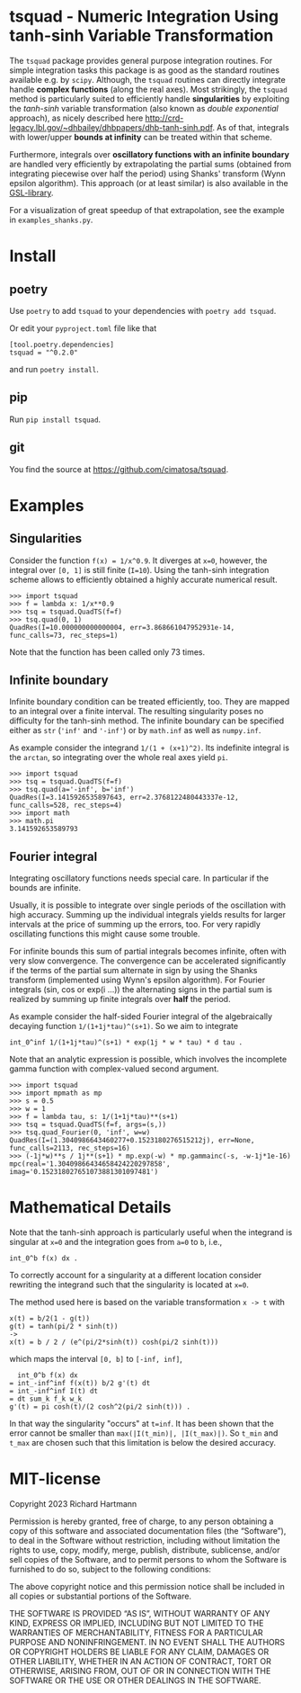 # tsquad - Numeric Integration Using tanh-sinh Variable Transformation

The `tsquad` package provides general purpose integration routines.
For simple integration tasks this package is as good as the standard routines
available e.g. by `scipy`. 
Although, the `tsquad` routines can directly integrate handle **complex functions** 
(along the real axes). 
Most strikingly, the `tsquad` method is particularly suited to efficiently handle 
**singularities** by exploiting the *tanh-sinh* variable transformation 
(also known as *double exponential* approach), as nicely described 
here http://crd-legacy.lbl.gov/~dhbailey/dhbpapers/dhb-tanh-sinh.pdf.
As of that, integrals with lower/upper **bounds at infinity** can be treated
within that scheme.

Furthermore, integrals over **oscillatory functions with an infinite boundary** are
handled very efficiently by extrapolating the partial sums (obtained from integrating
piecewise over half the period) using Shanks' transform (Wynn epsilon algorithm).
This approach (or at least similar) is also available in the [GSL-library](
https://www.gnu.org/software/gsl/doc/html/integration.html#qawf-adaptive-integration-for-fourier-integrals).

For a visualization of great speedup of that extrapolation, see the 
example in `examples_shanks.py`.

# Install

## poetry

Use `poetry` to add `tsquad` to your dependencies with `poetry add tsquad`.

Or edit your `pyproject.toml` file like that
    
    [tool.poetry.dependencies]
    tsquad = "^0.2.0"

and run `poetry install`.

## pip

Run `pip install tsquad`.

## git

You find the source at https://github.com/cimatosa/tsquad.

# Examples

## Singularities

Consider the function `f(x) = 1/x^0.9`. It diverges at `x=0`, however, the integral
over `[0, 1]` is still finite (`I=10`).
Using the tanh-sinh integration scheme allows to efficiently obtained a highly
accurate numerical result.

    >>> import tsquad
    >>> f = lambda x: 1/x**0.9
    >>> tsq = tsquad.QuadTS(f=f)
    >>> tsq.quad(0, 1)
    QuadRes(I=10.000000000000004, err=3.868661047952931e-14, func_calls=73, rec_steps=1)

Note that the function has been called only 73 times.

## Infinite boundary

Infinite boundary condition can be treated efficiently, too.
They are mapped to an integral over a finite interval.
The resulting singularity poses no difficulty for the tanh-sinh method.
The infinite boundary can be specified either as `str` (`'inf'` and `'-inf'`)
or by `math.inf` as well as `numpy.inf`.

As example consider the integrand `1/(1 + (x+1)^2)`.
Its indefinite integral is the `arctan`, so integrating over the whole real
axes yield `pi`.

    >>> import tsquad
    >>> tsq = tsquad.QuadTS(f=f)
    >>> tsq.quad(a='-inf', b='inf')
    QuadRes(I=3.1415926535897643, err=2.3768122480443337e-12, func_calls=528, rec_steps=4)
    >>> import math
    >>> math.pi
    3.141592653589793

## Fourier integral

Integrating oscillatory functions needs special care.
In particular if the bounds are infinite.

Usually, it is possible to integrate over single periods of the oscillation with 
high accuracy.
Summing up the individual integrals yields results for larger intervals at the 
price of summing up the errors, too.
For very rapidly oscillating functions this might cause some trouble.

For infinite bounds this sum of partial integrals becomes infinite, often with
very slow convergence.
The convergence can be accelerated significantly if the terms of the partial 
sum alternate in sign by using the Shanks transform 
(implemented using Wynn's epsilon algorithm).
For Fourier integrals (sin, cos or exp(i ...)) the alternating signs
in the partial sum is realized by summing up finite integrals over **half** the period.

As example consider the half-sided Fourier integral of the algebraically 
decaying function `1/(1+1j*tau)^(s+1)`.
So we aim to integrate

    int_0^inf 1/(1+1j*tau)^(s+1) * exp(1j * w * tau) * d tau .

Note that an analytic expression is possible, which involves the incomplete gamma function
with complex-valued second argument.


    >>> import tsquad
    >>> import mpmath as mp
    >>> s = 0.5
    >>> w = 1
    >>> f = lambda tau, s: 1/(1+1j*tau)**(s+1)
    >>> tsq = tsquad.QuadTS(f=f, args=(s,))
    >>> tsq.quad_Fourier(0, 'inf', w=w)
    QuadRes(I=(1.3040986643460277+0.1523180276515212j), err=None, func_calls=2113, rec_steps=16)
    >>> (-1j*w)**s / 1j**(s+1) * mp.exp(-w) * mp.gammainc(-s, -w-1j*1e-16)
    mpc(real='1.30409866434658424220297858', imag='0.152318027651073881301097481')


# Mathematical Details

Note that the tanh-sinh approach is particularly useful when the integrand is singular at `x=0` 
and the integration goes from `a=0` to `b`, i.e.,

    int_0^b f(x) dx .


To correctly account for a singularity at a different location consider rewriting the 
integrand such that the singularity is located at `x=0`.

The method used here is based on the variable transformation `x -> t` with

    x(t) = b/2(1 - g(t))
    g(t) = tanh(pi/2 * sinh(t))
    ->
    x(t) = b / 2 / (e^(pi/2*sinh(t)) cosh(pi/2 sinh(t)))

which maps the interval `[0, b]` to `[-inf, inf]`,


      int_0^b f(x) dx 
    = int_-inf^inf f(x(t)) b/2 g'(t) dt 
    = int_-inf^inf I(t) dt 
    = dt sum_k f_k w_k
    g'(t) = pi cosh(t)/(2 cosh^2(pi/2 sinh(t))) .

In that way the singularity "occurs" at `t=inf`. 
It has been shown that the error cannot be smaller than `max(|I(t_min)|, |I(t_max)|)`. 
So `t_min` and `t_max` are chosen such that this limitation is below the desired accuracy.

# MIT-license


Copyright 2023 Richard Hartmann

Permission is hereby granted, free of charge, to any person obtaining a copy of this software and associated documentation files (the “Software”), to deal in the Software without restriction, including without limitation the rights to use, copy, modify, merge, publish, distribute, sublicense, and/or sell copies of the Software, and to permit persons to whom the Software is furnished to do so, subject to the following conditions:

The above copyright notice and this permission notice shall be included in all copies or substantial portions of the Software.

THE SOFTWARE IS PROVIDED “AS IS”, WITHOUT WARRANTY OF ANY KIND, EXPRESS OR IMPLIED, INCLUDING BUT NOT LIMITED TO THE WARRANTIES OF MERCHANTABILITY, FITNESS FOR A PARTICULAR PURPOSE AND NONINFRINGEMENT. IN NO EVENT SHALL THE AUTHORS OR COPYRIGHT HOLDERS BE LIABLE FOR ANY CLAIM, DAMAGES OR OTHER LIABILITY, WHETHER IN AN ACTION OF CONTRACT, TORT OR OTHERWISE, ARISING FROM, OUT OF OR IN CONNECTION WITH THE SOFTWARE OR THE USE OR OTHER DEALINGS IN THE SOFTWARE.
